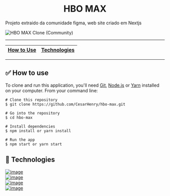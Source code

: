 <h1 align="center"> HBO MAX </h1>
<p>Projeto extraido da comunidade figma, web site criado em Nextjs </p>

![HBO MAX Clone (Community)](https://user-images.githubusercontent.com/86115647/187293584-1effebc6-b703-44f0-86e5-3c68896f39e7.png)

---

|[How to Use](#how-to-use)| [Technologies](#technologies)         |                  
|:--                      | :-------                              |


---

<a id="how-to-use"></a><h2>✅ How to use</h2>
<p>To clone and run this application, you'll need <a href="https://git-scm.com/" target="_blank">Git</a>, <a href="https://nodejs.org/en/" target="_blank">Node.js</a> or <a href="https://yarnpkg.com/getting-started" target="_blank">Yarn</a> installed on your computer. From your command line:</p>

```
# Clone this repository
$ git clone https://github.com/CesarHenry/hbo-max.git

# Go into the repository
$ cd hbo-max

# Install dependencies
$ npm install or yarn install

# Run the app
$ npm start or yarn start
```

<a id="technologies"></a><h2>🚀 Technologies</h2>
<a href="https://pt-br.reactjs.org/" target="_blank">
![image](https://img.shields.io/badge/React-20232A?style=for-the-badge&logo=react&logoColor=61DAFB)
</a></br>
<a href="https://www.typescriptlang.org/docs/" target="_blank">
![image](https://img.shields.io/badge/TypeScript-007ACC?style=for-the-badge&logo=typescript&logoColor=white)
</a></br>
<a href="https://styled-components.com/" target="_blank">
![image](https://img.shields.io/badge/styled--components-DB7093?style=for-the-badge&logo=styled-components&logoColor=white)
</a></br>
<a href="https://www.javascript.com/" target="_blank">
![image](https://img.shields.io/badge/JavaScript-F7DF1E?style=for-the-badge&logo=javascript&logoColor=black)
</a>

